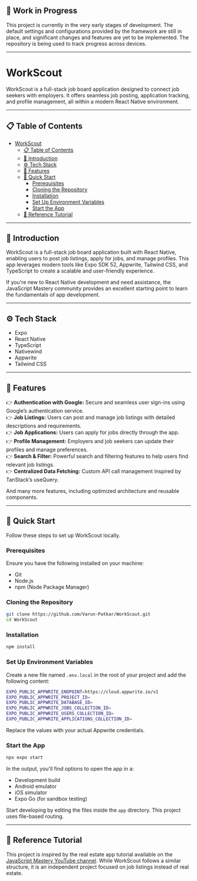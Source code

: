 ## 🚧 Work in Progress

This project is currently in the very early stages of development. The default settings and configurations provided by the framework are still in place, and significant changes and features are yet to be implemented. The repository is being used to track progress across devices.

---

# WorkScout

WorkScout is a full-stack job board application designed to connect job seekers with employers. It offers seamless job posting, application tracking, and profile management, all within a modern React Native environment.

---

## 📋 Table of Contents

- [WorkScout](#workscout)
  - [📋 Table of Contents](#-table-of-contents)
  - [🤖 Introduction](#-introduction)
  - [⚙️ Tech Stack](#️-tech-stack)
  - [🔋 Features](#-features)
  - [🤸 Quick Start](#-quick-start)
    - [Prerequisites](#prerequisites)
    - [Cloning the Repository](#cloning-the-repository)
    - [Installation](#installation)
    - [Set Up Environment Variables](#set-up-environment-variables)
    - [Start the App](#start-the-app)
  - [🚨 Reference Tutorial](#-reference-tutorial)

---

## 🤖 Introduction

WorkScout is a full-stack job board application built with React Native, enabling users to post job listings, apply for jobs, and manage profiles. This app leverages modern tools like Expo SDK 52, Appwrite, Tailwind CSS, and TypeScript to create a scalable and user-friendly experience.

If you're new to React Native development and need assistance, the JavaScript Mastery community provides an excellent starting point to learn the fundamentals of app development.

---

## ⚙️ Tech Stack

- Expo
- React Native
- TypeScript
- Nativewind
- Appwrite
- Tailwind CSS

---

## 🔋 Features

👉 **Authentication with Google:** Secure and seamless user sign-ins using Google’s authentication service.  
👉 **Job Listings:** Users can post and manage job listings with detailed descriptions and requirements.  
👉 **Job Applications:** Users can apply for jobs directly through the app.  
👉 **Profile Management:** Employers and job seekers can update their profiles and manage preferences.  
👉 **Search & Filter:** Powerful search and filtering features to help users find relevant job listings.  
👉 **Centralized Data Fetching:** Custom API call management inspired by TanStack’s useQuery.

And many more features, including optimized architecture and reusable components.

---

## 🤸 Quick Start

Follow these steps to set up WorkScout locally.

### Prerequisites

Ensure you have the following installed on your machine:

- Git
- Node.js
- npm (Node Package Manager)

### Cloning the Repository

```sh
git clone https://github.com/Varun-Patkar/WorkScout.git
cd WorkScout
```

### Installation

```sh
npm install
```

### Set Up Environment Variables

Create a new file named `.env.local` in the root of your project and add the following content:

```sh
EXPO_PUBLIC_APPWRITE_ENDPOINT=https://cloud.appwrite.io/v1
EXPO_PUBLIC_APPWRITE_PROJECT_ID=
EXPO_PUBLIC_APPWRITE_DATABASE_ID=
EXPO_PUBLIC_APPWRITE_JOBS_COLLECTION_ID=
EXPO_PUBLIC_APPWRITE_USERS_COLLECTION_ID=
EXPO_PUBLIC_APPWRITE_APPLICATIONS_COLLECTION_ID=
```

Replace the values with your actual Appwrite credentials.

### Start the App

```sh
npx expo start
```

In the output, you'll find options to open the app in a:

- Development build
- Android emulator
- iOS simulator
- Expo Go (for sandbox testing)

Start developing by editing the files inside the `app` directory. This project uses file-based routing.

---

## 🚨 Reference Tutorial

This project is inspired by the real estate app tutorial available on the [JavaScript Mastery YouTube channel](https://www.youtube.com/watch?v=CzJQEstIiEI). While WorkScout follows a similar structure, it is an independent project focused on job listings instead of real estate.
